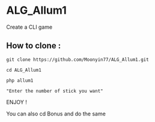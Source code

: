 # ALG_Allum1
Create a CLI game

## How to clone : 

```
git clone https://github.com/Moonyin77/ALG_Allum1.git
```
```
cd ALG_Allum1
```
```
php allum1
```
```
"Enter the number of stick you want"
```


ENJOY !


You can also cd Bonus and do the same
